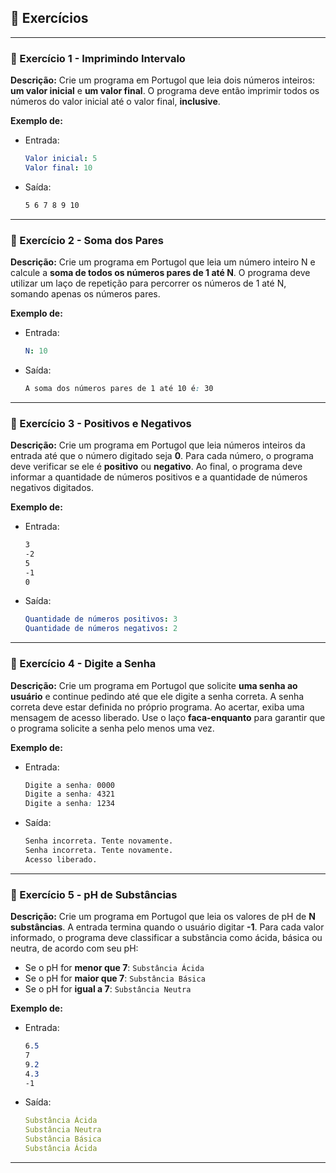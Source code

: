 ## 📝 Exercícios 

---

### 🔹 Exercício 1 - Imprimindo Intervalo
**Descrição:** Crie um programa em Portugol que leia dois números inteiros: **um valor inicial** e **um valor final**. O programa deve então imprimir todos os números do valor inicial até o valor final, **inclusive**.


**Exemplo de:**
- Entrada:
    ```yaml
    Valor inicial: 5
    Valor final: 10
    ```
 
* Saída:
    ```css
    5 6 7 8 9 10
    ```

---

### 🔹 Exercício 2 - Soma dos Pares
**Descrição:** Crie um programa em Portugol que leia um número inteiro N e calcule a **soma de todos os números pares de 1 até N**. O programa deve utilizar um laço de repetição para percorrer os números de 1 até N, somando apenas os números pares.

**Exemplo de:**
- Entrada:
    ```yaml
    N: 10
    ```
 
* Saída:
    ```css
    A soma dos números pares de 1 até 10 é: 30
    ```

---

### 🔹 Exercício 3 - Positivos e Negativos
**Descrição:** Crie um programa em Portugol que leia números inteiros da entrada até que o número digitado seja **0**. Para cada número, o programa deve verificar se ele é **positivo** ou **negativo**. Ao final, o programa deve informar a quantidade de números positivos e a quantidade de números negativos digitados.

**Exemplo de:**
- Entrada:
    ```css
    3
    -2
    5
    -1
    0
    ```
 
* Saída:
    ```yaml
    Quantidade de números positivos: 3
    Quantidade de números negativos: 2
    ```

---

### 🔹 Exercício 4 - Digite a Senha
**Descrição:** Crie um programa em Portugol que solicite **uma senha ao usuário** e continue pedindo até que ele digite a senha correta. A senha correta deve estar definida no próprio programa. Ao acertar, exiba uma mensagem de acesso liberado.
Use o laço **faca-enquanto** para garantir que o programa solicite a senha pelo menos uma vez.

**Exemplo de:**
- Entrada:
    ```css
    Digite a senha: 0000
    Digite a senha: 4321
    Digite a senha: 1234
    ```
 
* Saída:
    ```css
    Senha incorreta. Tente novamente.
    Senha incorreta. Tente novamente.
    Acesso liberado.
    ```

---

### 🔹 Exercício 5 - pH de Substâncias
**Descrição:** Crie um programa em Portugol que leia os valores de pH de **N substâncias**. A entrada termina quando o usuário digitar **-1**. Para cada valor informado, o programa deve classificar a substância como ácida, básica ou neutra, de acordo com seu pH:

- Se o pH for **menor que 7**: `Substância Ácida`
- Se o pH for **maior que 7**: `Substância Básica`
- Se o pH for **igual a 7**: `Substância Neutra`

**Exemplo de:**
- Entrada:
    ```css
    6.5
    7
    9.2
    4.3
    -1
    ```
 
* Saída:
    ```yaml
    Substância Ácida
    Substância Neutra
    Substância Básica
    Substância Ácida
    ```

---